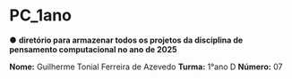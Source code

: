 # PC_1ano
● **diretório para armazenar todos os projetos da disciplina de pensamento computacional no ano de 2025**

**Nome:** Guilherme Tonial Ferreira de Azevedo **Turma:** 1°ano D **Número:** 07
